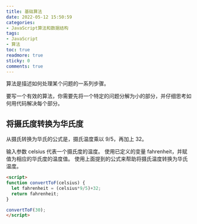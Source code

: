 ```yaml
---
title: 基础算法
date: 2022-05-12 15:50:59
categories:
- JavaScript算法和数据结构
tags:
- JavaScript
- 算法
toc: true
readmore: true
sticky: 0
comments: true
---
```

算法是描述如何处理某个问题的一系列步骤。

要写一个有效的算法，你需要先将一个特定的问题分解为小的部分，并仔细思考如何用代码解决每个部分。
<!-- more -->
## 将摄氏度转换为华氏度
从摄氏转换为华氏的公式是，摄氏温度乘以 9/5，再加上 32。

输入参数 celsius 代表一个摄氏度的温度。 使用已定义的变量 fahrenheit，并赋值为相应的华氏度的温度值。 使用上面提到的公式来帮助将摄氏温度转换为华氏温度。
```html
<script>
function convertToF(celsius) {
  let fahrenheit = (celsius*9/5)+32;
  return fahrenheit;
}

convertToF(30);
</script>
```